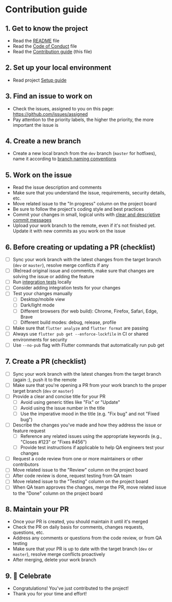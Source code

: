 # Contribution guide

## 1. Get to know the project

- Read the [README](/README.md) file
- Read the [Code of Conduct](CODE_OF_CONDUCT.md) file
- Read the [Contribution guide](CONTRIBUTION_GUIDE.md) (this file)

## 2. Set up your local environment

- Read project [Setup guide](PROJECT_SETUP.md)

## 3. Find an issue to work on

- Check the issues, assigned to you on this page: <https://github.com/issues/assigned>
- Pay attention to the priority labels, the higher the priority, the more important the issue is

## 4. Create a new branch

- Create a new local branch from the `dev` branch (`master` for hotfixes), name it according to [branch naming conventions](GITFLOW_BRANCHING.md#branch-naming-conventions)

## 5. Work on the issue

- Read the issue description and comments
- Make sure that you understand the issue, requirements, security details, etc.
- Move related issue to the "In progress" column on the project board
- Be sure to follow the project's coding style and best practices
- Commit your changes in small, logical units with [clear and descriptive commit messages](https://cbea.ms/git-commit/)
- Upload your work branch to the remote, even if it's not finished yet. Update it with new commits as you work on the issue

## 6. Before creating or updating a PR (checklist)

- [ ] Sync your work branch with the latest changes from the target branch (`dev` or `master`), resolve merge conflicts if any
- [ ] (Re)read original issue and comments, make sure that changes are solving the issue or adding the feature
- [ ] Run [integration tests](INTEGRATION_TESTING.md) locally
- [ ] Consider adding integration tests for your changes
- [ ] Test your changes manually
  - [ ] Desktop/mobile view
  - [ ] Dark/light mode
  - [ ] Different browsers (for web build): Chrome, Firefox, Safari, Edge, Brave
  - [ ] Different build modes: debug, release, profile
- [ ] Make sure that `flutter analyze` and `flutter format` are passing
- [ ] Always use `flutter pub get --enforce-lockfile` in CI or shared environments for security
- [ ] Use `--no-pub` flag with Flutter commands that automatically run pub get

## 7. Create a PR (checklist)

- [ ] Sync your work branch with the latest changes from the target branch (again :), push it to the remote
- [ ] Make sure that you're opening a PR from your work branch to the proper target branch (`dev` or `master`)
- [ ] Provide a clear and concise title for your PR
  - [ ] Avoid using generic titles like "Fix" or "Update"
  - [ ] Avoid using the issue number in the title
  - [ ] Use the imperative mood in the title (e.g. "Fix bug" and not "Fixed bug")
- [ ] Describe the changes you've made and how they address the issue or feature request
  - [ ] Reference any related issues using the appropriate keywords (e.g., "Closes #123" or "Fixes #456")
  - [ ] Provide test instructions if applicable to help QA engineers test your changes
- [ ] Request a code review from one or more maintainers or other contributors
- [ ] Move related issue to the "Review" column on the project board
- [ ] After code review is done, request testing from QA team
- [ ] Move related issue to the "Testing" column on the project board
- [ ] When QA team approves the changes, merge the PR, move related issue to the "Done" column on the project board

## 8. Maintain your PR

- Once your PR is created, you should maintain it until it's merged
- Check the PR on daily basis for comments, changes requests, questions, etc.
- Address any comments or questions from the code review, or from QA testing
- Make sure that your PR is up to date with the target branch (`dev` or `master`), resolve merge conflicts proactively
- After merging, delete your work branch

## 9. 🎉 Celebrate

- Congratulations! You've just contributed to the project!
- Thank you for your time and effort!
